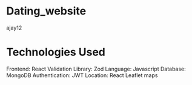 ﻿# Dating_website
ajay12


<h1> Technologies Used </h1>
Frontend: React
Validation Library: Zod
Language: Javascript
Database: MongoDB
Authentication: JWT
Location:  React Leaflet maps
